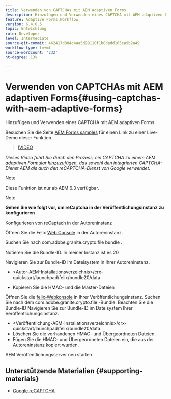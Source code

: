 ```yaml
---
title: Verwenden von CAPTCHAs mit AEM adaptiven Forms
description: Hinzufügen und Verwenden eines CAPTCHA mit AEM adaptiven Forms.
feature: Adaptive Forms,Workflow
version: 6.4,6.5
topic: Entwicklung
role: Developer
level: Intermediate
source-git-commit: 462417d384c4aa5d99110f1b8dadd165ea9b2a49
workflow-type: tm+mt
source-wordcount: '232'
ht-degree: 13%

---
```



# Verwenden von CAPTCHAs mit AEM adaptiven Forms{#using-captchas-with-aem-adaptive-forms}

Hinzufügen und Verwenden eines CAPTCHA mit AEM adaptiven Forms.

Besuchen Sie die Seite [AEM Forms samples](https://forms.enablementadobe.com/content/samples/samples.html?query=0#collapse1) für einen Link zu einer Live-Demo dieser Funktion.

>[!VIDEO](https://video.tv.adobe.com/v/18336/?quality=9&learn=on)

*Dieses Video führt Sie durch den Prozess, ein CAPTCHA zu einem AEM adaptiven Formular hinzuzufügen, das sowohl den integrierten CAPTCHA-Dienst AEM als auch den reCAPTCHA-Dienst von Google verwendet.*

>[!NOTE]
>
>Diese Funktion ist nur ab AEM 6.3 verfügbar.

>[!NOTE]
>
>**Gehen Sie wie folgt vor, um reCaptcha in der Veröffentlichungsinstanz zu konfigurieren**
>
>Konfigurieren von reCaptach in der Autoreninstanz
>
>Öffnen Sie die Felix [Web Console](http://localhost:4502/system/console/bundles) in der Autoreninstanz.
>
>Suchen Sie nach com.adobe.granite.crypto.file bundle .
>
>Notieren Sie die Bundle-ID. In meiner Instanz ist es 20
>
>Navigieren Sie zur Bundle-ID im Dateisystem in Ihrer Autoreninstanz.
>
>* &lt;Autor-AEM-Installationsverzeichnis>/crx-quickstart/launchpad/felix/bundle20/data
* Kopieren Sie die HMAC- und die Master-Dateien

Öffnen Sie die [felix-Webkonsole](http://localhost:4502/system/console/bundles) in Ihrer Veröffentlichungsinstanz. Suchen Sie nach dem com.adobe.granite.crypto.file -Bundle. Beachten Sie die Bundle-ID
Navigieren Sie zur Bundle-ID im Dateisystem Ihrer Veröffentlichungsinstanz.
* &lt;Veröffentlichung-AEM-Installationsverzeichnis>/crx-quickstart/launchpad/felix/bundle20/data
* Löschen Sie die vorhandenen HMAC- und Übergeordneten Dateien.
* Fügen Sie die HMAC- und Übergeordneten Dateien ein, die aus der Autoreninstanz kopiert wurden.

AEM Veröffentlichungsserver neu starten

## Unterstützende Materialien {#supporting-materials}

* [Google reCAPTCHA](https://www.google.com/recaptcha)

